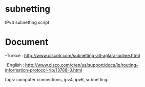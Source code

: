 # subnetting
IPv4 subnetting script

Document
=
-Turkce : http://www.ciscotr.com/subnetting-alt-aglara-bolme.html

-English : http://www.cisco.com/c/en/us/support/docs/ip/routing-information-protocol-rip/13788-3.html

tags: computer connections, ipv4, ipv6, subnetting.
